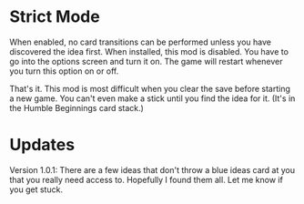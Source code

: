 # Strict Mode

When enabled, no card transitions can be performed unless you have discovered the idea first. When installed, this mod is disabled. You have to go into the options screen and turn it on. The game will restart whenever you turn this option on or off.

That's it. This mod is most difficult when you clear the save before starting a new game. You can't even make a stick until you find the idea for it. (It's in the Humble Beginnings card stack.)

# Updates

Version 1.0.1: There are a few ideas that don't throw a blue ideas card at you that you really need access to. Hopefully I found them all. Let me know if you get stuck.

